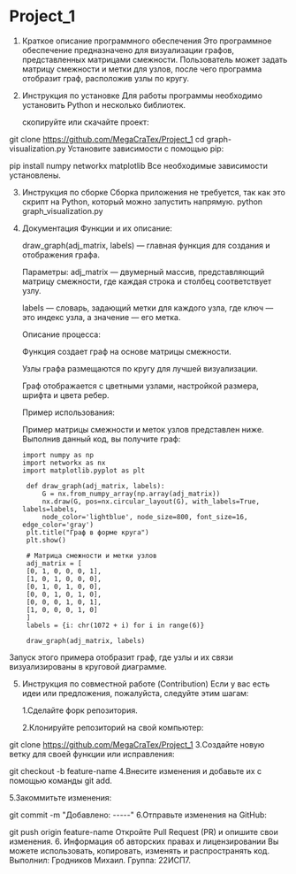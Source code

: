 # Project_1

1. Краткое описание программного обеспечения
Это программное обеспечение предназначено для визуализации графов, представленных матрицами смежности. Пользователь может задать матрицу смежности и метки для узлов, после чего программа отобразит граф, расположив узлы по кругу.

2. Инструкция по установке
Для работы программы необходимо установить Python и несколько библиотек.

    скопируйте или скачайте проект:

git clone https://github.com/MegaCraTex/Project_1
cd graph-visualization.py
    Установите зависимости с помощью pip:

pip install numpy networkx matplotlib
Все необходимые зависимости установлены.

3. Инструкция по сборке
Сборка приложения не требуется, так как это скрипт на Python, который можно запустить напрямую.
python graph_visualization.py

4. Документация
Функции и их описание:

    draw_graph(adj_matrix, labels) — главная функция для создания и отображения графа.
   
    Параметры:
    adj_matrix — двумерный массив, представляющий матрицу смежности, где каждая строка и столбец соответствует узлу.
   
    labels — словарь, задающий метки для каждого узла, где ключ — это индекс узла, а значение — его метка.
   
    Описание процесса:
   
    Функция создает граф на основе матрицы смежности.
   
    Узлы графа размещаются по кругу для лучшей визуализации.
   
    Граф отображается с цветными узлами, настройкой размера, шрифта и цвета ребер.
   
    Пример использования:
   
    Пример матрицы смежности и меток узлов представлен ниже. Выполнив данный код, вы получите граф:

       import numpy as np
       import networkx as nx
       import matplotlib.pyplot as plt

        def draw_graph(adj_matrix, labels):
            G = nx.from_numpy_array(np.array(adj_matrix))
            nx.draw(G, pos=nx.circular_layout(G), with_labels=True, labels=labels, 
            node_color='lightblue', node_size=800, font_size=16, edge_color='gray')
        plt.title("Граф в форме круга")
        plt.show()

        # Матрица смежности и метки узлов
        adj_matrix = [
        [0, 1, 0, 0, 0, 1],
        [1, 0, 1, 0, 0, 0],
        [0, 1, 0, 1, 0, 0],
        [0, 0, 1, 0, 1, 0],
        [0, 0, 0, 1, 0, 1],
        [1, 0, 0, 0, 1, 0]
        ]
        labels = {i: chr(1072 + i) for i in range(6)}

        draw_graph(adj_matrix, labels)

Запуск этого примера отобразит граф, где узлы и их связи визуализированы в круговой диаграмме.

5. Инструкция по совместной работе (Contribution)
Если у вас есть идеи или предложения, пожалуйста, следуйте этим шагам:

    1.Сделайте форк репозитория.
   
    2.Клонируйте репозиторий на свой компьютер:

git clone https://github.com/MegaCraTex/Project_1
    3.Создайте новую ветку для своей функции или исправления:

git checkout -b feature-name
    4.Внесите изменения и добавьте их с помощью команды git add.
    
5.Закоммитьте изменения:
 

git commit -m "Добавлено: -----"
6.Отправьте изменения на GitHub:

git push origin feature-name
Откройте Pull Request (PR) и опишите свои изменения.
6. Информация об авторских правах и лицензировании
Вы можете использовать, копировать, изменять и распространять код.
Выполнил: Гродников Михаил. Группа: 22ИСП7.
